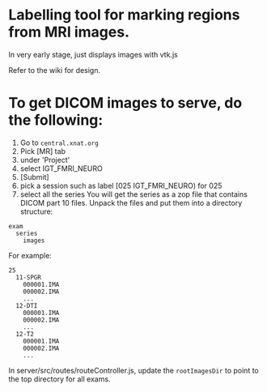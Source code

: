 # Labelling tool for marking regions from MRI images.
In very early stage, just displays images with vtk.js

Refer to the wiki for design.

# To get DICOM images to serve, do the following:
1) Go to `central.xnat.org`
2) Pick [MR] tab
3) under 'Project'
4) select IGT_FMRI_NEURO
5) [Submit]
6) pick a session such as label [025 IGT_FMRI_NEURO) for 025
7) select all the series
You will get the series as a zop file that contains DICOM part 10 files.
Unpack the files and put them into a directory structure:
```
exam
  series
    images
```
For example:
```
25
  11-SPGR
    000001.IMA
    000002.IMA
    ...
  12-DTI
    000001.IMA
    000002.IMA
    ...
  12-T2
    000001.IMA
    000002.IMA
    ...
```

In server/src/routes/routeController.js, update the `rootImagesDir` to point to the top directory for all exams.
